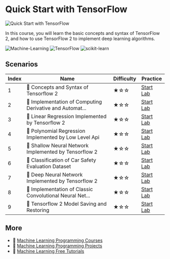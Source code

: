 # Quick Start with TensorFlow

![Quick Start with TensorFlow](https://cover-creator.labex.io/quick-start-with-tensorflow.png)

In this course, you will learn the basic concepts and syntax of TensorFlow 2, and how to use TensorFlow 2 to implement deep learning algorithms.

![Machine-Learning](https://img.shields.io/badge/Machine-Learning-whitesmoke?style=for-the-badge&logo=machine-learning)
![TensorFlow](https://img.shields.io/badge/TensorFlow-whitesmoke?style=for-the-badge&logo=tensorflow)
![scikit-learn](https://img.shields.io/badge/scikit-learn-whitesmoke?style=for-the-badge&logo=scikit-learn)


## Scenarios

|   Index | Name                                                    | Difficulty   | Practice                                                            |
|---------|---------------------------------------------------------|--------------|---------------------------------------------------------------------|
|       1 | 📖 Concepts and Syntax of Tensorflow 2                   | ★☆☆          | <a target='_blank' href='https://labex.io/labs/20758'>Start Lab</a> |
|       2 | 📖 Implementation of Computing Derivative and Automat... | ★☆☆          | <a target='_blank' href='https://labex.io/labs/20785'>Start Lab</a> |
|       3 | 📖 Linear Regression Implemented by Tensorflow 2         | ★☆☆          | <a target='_blank' href='https://labex.io/labs/20797'>Start Lab</a> |
|       4 | 📖 Polynomial Regression Implemented by Low Level Api    | ★☆☆          | <a target='_blank' href='https://labex.io/labs/20803'>Start Lab</a> |
|       5 | 📖 Shallow Neural Network Implemented by Tensorflow 2    | ★☆☆          | <a target='_blank' href='https://labex.io/labs/20809'>Start Lab</a> |
|       6 | 📖 Classification of Car Safety Evaluation Dataset       | ★☆☆          | <a target='_blank' href='https://labex.io/labs/20756'>Start Lab</a> |
|       7 | 📖 Deep Neural Network Implemented by Tensorflow 2       | ★☆☆          | <a target='_blank' href='https://labex.io/labs/20768'>Start Lab</a> |
|       8 | 📖 Implementation of Classic Convolutional Neural Net... | ★☆☆          | <a target='_blank' href='https://labex.io/labs/20784'>Start Lab</a> |
|       9 | 📖 Tensorflow 2 Model Saving and Restoring               | ★☆☆          | <a target='_blank' href='https://labex.io/labs/20813'>Start Lab</a> |

## More

- 🔗 [Machine Learning Programming Courses](https://github.com/labex-labs/awesome-programming-courses)
- 🔗 [Machine Learning Programming Projects](https://github.com/labex-labs/awesome-programming-projects)
- 🔗 [Machine Learning Free Tutorials](https://github.com/labex-labs/ml-free-tutorials)

